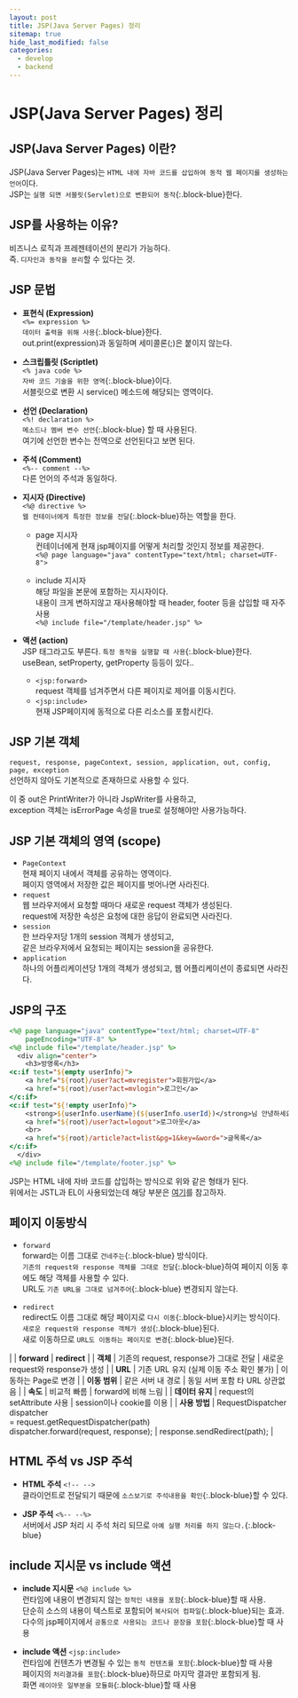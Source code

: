 ```yaml
---
layout: post
title: JSP(Java Server Pages) 정리
sitemap: true
hide_last_modified: false
categories:
  - develop
  - backend
---
```


# JSP(Java Server Pages) 정리

## JSP(Java Server Pages) 이란?
JSP(Java Server Pages)는 `HTML 내에 자바 코드를 삽입하여 동적 웹 페이지를 생성하는 언어`이다.  
JSP는 `실행 되면 서블릿(Servlet)으로 변환되어 동작`{:.block-blue}한다.

## JSP를 사용하는 이유?
비즈니스 로직과 프레젠테이션의 분리가 가능하다.  
즉. `디자인과 동작을 분리`할 수 있다는 것.

## JSP 문법
- **표현식 (Expression)**  
`<%= expression %>`  
`데이터 출력을 위해 사용`{:.block-blue}한다.  
out.print(expression)과 동일하며 세미콜론(;)은 붙이지 않는다.

- **스크립틀릿 (Scriptlet)**  
`<% java code %>`  
`자바 코드 기술을 위한 영역`{:.block-blue}이다.  
서블릿으로 변환 시 service() 메소드에 해당되는 영역이다.

- **선언 (Declaration)**  
`<%! declaration %>`  
`메소드나 멤버 변수 선언`{:.block-blue} 할 때 사용된다.  
여기에 선언한 변수는 전역으로 선언된다고 보면 된다.

- **주석 (Comment)**  
`<%-- comment --%>`  
다른 언어의 주석과 동일하다.

- **지시자 (Directive)**  
`<%@ directive %>`  
`웹 컨테이너에게 특정한 정보를 전달`{:.block-blue}하는 역할을 한다.  

  - page 지시자  
  컨테이너에게 현재 jsp페이지를 어떻게 처리할 것인지 정보를 제공한다.  
  `<%@ page language="java" contentType="text/html; charset=UTF-8">`

  - include 지시자  
  해당 파일을 본문에 포함하는 지시자이다.  
  내용이 크게 변하지않고 재사용해야할 때 header, footer 등을 삽입할 때 자주 사용  
  `<%@ include file="/template/header.jsp" %>`

- **액션 (action)**  
JSP 태그라고도 부른다. `특정 동작을 실행할 때 사용`{:.block-blue}한다.  
useBean, setProperty, getProperty 등등이 있다..
  - `<jsp:forward>`  
  request 객체를 넘겨주면서 다른 페이지로 제어를 이동시킨다.
  - `<jsp:include>`  
  현재 JSP페이지에 동적으로 다른 리소스를 포함시킨다.


## JSP 기본 객체
`request, response, pageContext, session, application, out, config, page, exception`  
선언하지 않아도 기본적으로 존재하므로 사용할 수 있다.  

이 중 out은 PrintWriter가 아니라 JspWriter를 사용하고,  
exception 객체는 isErrorPage 속성을 true로 설정해야만 사용가능하다.

## JSP 기본 객체의 영역 (scope)
- `PageContext`  
현재 페이지 내에서 객체를 공유하는 영역이다.  
페이지 영역에서 저장한 값은 페이지를 벗어나면 사라진다.
- `request`  
웹 브라우저에서 요청할 때마다 새로운 request 객체가 생성된다.  
request에 저장한 속성은 요청에 대한 응답이 완료되면 사라진다.
- `session`  
한 브라우저당 1개의 session 객체가 생성되고,  
같은 브라우저에서 요청되는 페이지는 session을 공유한다.  
- `application`  
하나의 어플리케이션당 1개의 객체가 생성되고,  웹 어플리케이션이 종료되면 사라진다. 

## JSP의 구조
```jsp
<%@ page language="java" contentType="text/html; charset=UTF-8"
    pageEncoding="UTF-8" %>
<%@ include file="/template/header.jsp" %>
  <div align="center">
    <h3>방명록</h3>
<c:if test="${empty userInfo}">
    <a href="${root}/user?act=mvregister">회원가입</a>
    <a href="${root}/user?act=mvlogin">로그인</a>
</c:if>
<c:if test="${!empty userInfo}">
    <strong>${userInfo.userName}(${userInfo.userId})</strong>님 안녕하세요
    <a href="${root}/user?act=logout">로그아웃</a>
    <br>
    <a href="${root}/article?act=list&pg=1&key=&word=">글목록</a>
</c:if>
  </div>
<%@ include file="/template/footer.jsp" %>
```
JSP는 HTML 내에 자바 코드를 삽입하는 방식으로 위와 같은 형태가 된다.  
위에서는 JSTL과 EL이 사용되었는데 해당 부분은 [여기](/develop/backend/2022-03-26-develop-backend-el-jstl/)를 참고하자.

## 페이지 이동방식
- `forward`  
forward는 이름 그대로 `건네주는`{:.block-blue} 방식이다.  
`기존의 request와 response 객체를 그대로 전달`{:.block-blue}하여 페이지 이동 후에도 해당 객체를 사용할 수 있다.  
URL도 `기존 URL을 그대로 넘겨주어`{:.block-blue} 변경되지 않는다.

- `redirect`  
redirect도 이름 그대로 해당 페이지로 `다시 이동`{:.block-blue}시키는 방식이다.  
`새로운 request와 response 객체가 생성`{:.block-blue}된다.  
새로 이동하므로 `URL도 이동하는 페이지로 변경`{:.block-blue}된다.

|          | **forward** | **redirect** |
| **객체** | 기존의 request, response가 그대로 전달 | 새로운 request와 response가 생성 |
| **URL** | 기존 URL 유지 (실제 이동 주소 확인 불가) | 이동하는 Page로 변경 |
| **이동 범위** | 같은 서버 내 경로 | 동일 서버 포함 타 URL 상관없음 |
| **속도** | 비교적 빠름 | forward에 비해 느림 |
| **데이터 유지** | request의 setAttribute 사용 | session이나 cookie를 이용 |
| **사용 방법** | RequestDispatcher dispatcher<br>= request.getRequestDispatcher(path)<br>dispatcher.forward(request, response); | response.sendRedirect(path); |

## HTML 주석 vs JSP 주석
- **HTML 주석** `<!-- -->`  
클라이언트로 전달되기 때문에 `소스보기로 주석내용을 확인`{:.block-blue}할 수 있다.

- **JSP 주석** `<%-- --%>`  
서버에서 JSP 처리 시 주석 처리 되므로 `아예 실행 처리를 하지 않는다.`{:.block-blue}  

## include 지시문 vs include 액션
- **include 지시문** `<%@ include %>`  
런타임에 내용이 변경되지 않는 `정적인 내용을 포함`{:.block-blue}할 때 사용.  
단순히 소스의 내용이 텍스트로 포함되어 `복사되어 컴파일`{:.block-blue}되는 효과.  
다수의 jsp페이지에서 `공통으로 사용되는 코드나 문장을 포함`{:.block-blue}할 때 사용

- **include 액션** `<jsp:include>`  
런타임에 컨텐츠가 변경될 수 있는 `동적 컨텐츠를 포함`{:.block-blue}할 때 사용  
페이지의 `처리결과를 포함`{:.block-blue}하므로 마지막 결과만 포함되게 됨.  
화면 `레이아웃 일부분을 모듈화`{:.block-blue}할 때 사용